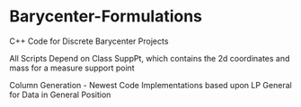 # Barycenter-Formulations
C++ Code for Discrete Barycenter Projects

All Scripts Depend on Class SuppPt, which contains the 2d coordinates and mass for a measure support point

Column Generation - Newest Code Implementations based upon LP General for Data in General Position
  
  
